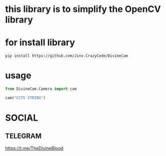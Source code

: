 # this library is to simplify the OpenCV library

# for install library  
```pip install https://github.com/Jinx-CrazyCode/DivineCam```

# usage

```PYTHON
from DivineCam.Camera import cam

cam("CCTV STRING")
```

# SOCIAL
## TELEGRAM
https://t.me/TheDivineBlood
